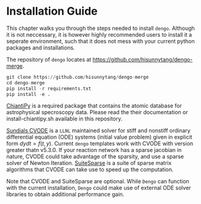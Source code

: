 # Installation Guide
This chapter walks you through the steps needed to install `dengo`.
Although it is not neccessary, it is however highly recommended users to install it a seperate environment, such that it does not mess with your current python packages and installations.

The repository of `dengo` locates at https://github.com/hisunnytang/dengo-merge.
```python
git clone https://github.com/hisunnytang/dengo-merge
cd dengo-merge
pip install -r requirements.txt
pip install -e .
```

[ChiantiPy](https://chiantipy.readthedocs.io/en/latest/) is a required package that contains the atomic database for astrophysical specroscopy data. Please read the their documentation or install-chiantipy.sh available in this repository.

[Sundials CVODE](https://computing.llnl.gov/projects/sundials/cvode) is a `LLNL` maintained solver for stiff and nonstiff ordinary differential equation (ODE) systems (initial value problem) given in explicit form $dydt = f(t,y)$. Current `dengo` templates work with CVODE with version greater thatn v5.3.0. If your reaction network has a sparse jacobian in nature, CVODE could take advantage of the sparsity, and use a sparse solver of Newton Iteration. [SuiteSparse](https://github.com/DrTimothyAldenDavis/SuiteSparse) is a suite of sparse matrix algorithms that CVODE can take use to speed up the computation.

Note that CVODE and SuiteSparse are optional. While `Dengo` can function with the current installation, `Dengo` could make use of external ODE solver libraries to obtain additional performance gain. 
